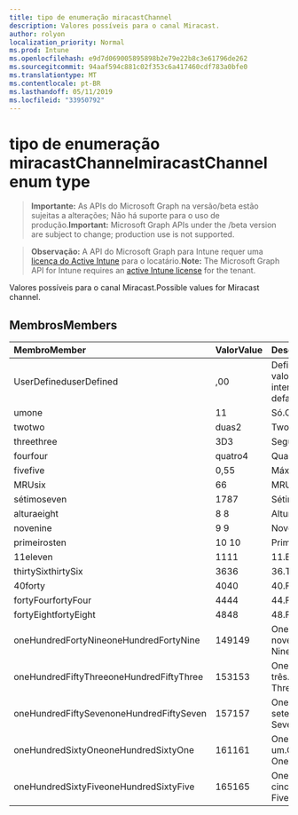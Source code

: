 ```yaml
---
title: tipo de enumeração miracastChannel
description: Valores possíveis para o canal Miracast.
author: rolyon
localization_priority: Normal
ms.prod: Intune
ms.openlocfilehash: e9d7d069005895898b2e79e22b8c3e61796de262
ms.sourcegitcommit: 94aaf594c881c02f353c6a417460cdf783a0bfe0
ms.translationtype: MT
ms.contentlocale: pt-BR
ms.lasthandoff: 05/11/2019
ms.locfileid: "33950792"
---
```

# <a name="miracastchannel-enum-type"></a><span data-ttu-id="2d1a3-103">tipo de enumeração miracastChannel</span><span class="sxs-lookup"><span data-stu-id="2d1a3-103">miracastChannel enum type</span></span>

> <span data-ttu-id="2d1a3-104">**Importante:** As APIs do Microsoft Graph na versão/beta estão sujeitas a alterações; Não há suporte para o uso de produção.</span><span class="sxs-lookup"><span data-stu-id="2d1a3-104">**Important:** Microsoft Graph APIs under the /beta version are subject to change; production use is not supported.</span></span>

> <span data-ttu-id="2d1a3-105">**Observação:** A API do Microsoft Graph para Intune requer uma [licença do Active Intune](https://go.microsoft.com/fwlink/?linkid=839381) para o locatário.</span><span class="sxs-lookup"><span data-stu-id="2d1a3-105">**Note:** The Microsoft Graph API for Intune requires an [active Intune license](https://go.microsoft.com/fwlink/?linkid=839381) for the tenant.</span></span>

<span data-ttu-id="2d1a3-106">Valores possíveis para o canal Miracast.</span><span class="sxs-lookup"><span data-stu-id="2d1a3-106">Possible values for Miracast channel.</span></span>

## <a name="members"></a><span data-ttu-id="2d1a3-107">Membros</span><span class="sxs-lookup"><span data-stu-id="2d1a3-107">Members</span></span>
|<span data-ttu-id="2d1a3-108">Membro</span><span class="sxs-lookup"><span data-stu-id="2d1a3-108">Member</span></span>|<span data-ttu-id="2d1a3-109">Valor</span><span class="sxs-lookup"><span data-stu-id="2d1a3-109">Value</span></span>|<span data-ttu-id="2d1a3-110">Descrição</span><span class="sxs-lookup"><span data-stu-id="2d1a3-110">Description</span></span>|
|:---|:---|:---|
|<span data-ttu-id="2d1a3-111">UserDefined</span><span class="sxs-lookup"><span data-stu-id="2d1a3-111">userDefined</span></span>|<span data-ttu-id="2d1a3-112">,0</span><span class="sxs-lookup"><span data-stu-id="2d1a3-112">0</span></span>|<span data-ttu-id="2d1a3-113">Definido pelo usuário, valor padrão, sem intenção.</span><span class="sxs-lookup"><span data-stu-id="2d1a3-113">User Defined, default value, no intent.</span></span>|
|<span data-ttu-id="2d1a3-114">um</span><span class="sxs-lookup"><span data-stu-id="2d1a3-114">one</span></span>|<span data-ttu-id="2d1a3-115">1</span><span class="sxs-lookup"><span data-stu-id="2d1a3-115">1</span></span>|<span data-ttu-id="2d1a3-116">Só.</span><span class="sxs-lookup"><span data-stu-id="2d1a3-116">One.</span></span>|
|<span data-ttu-id="2d1a3-117">two</span><span class="sxs-lookup"><span data-stu-id="2d1a3-117">two</span></span>|<span data-ttu-id="2d1a3-118">duas</span><span class="sxs-lookup"><span data-stu-id="2d1a3-118">2</span></span>|<span data-ttu-id="2d1a3-119">Two.</span><span class="sxs-lookup"><span data-stu-id="2d1a3-119">Two.</span></span>|
|<span data-ttu-id="2d1a3-120">three</span><span class="sxs-lookup"><span data-stu-id="2d1a3-120">three</span></span>|<span data-ttu-id="2d1a3-121">3D</span><span class="sxs-lookup"><span data-stu-id="2d1a3-121">3</span></span>|<span data-ttu-id="2d1a3-122">Seguintes.</span><span class="sxs-lookup"><span data-stu-id="2d1a3-122">Three.</span></span>|
|<span data-ttu-id="2d1a3-123">four</span><span class="sxs-lookup"><span data-stu-id="2d1a3-123">four</span></span>|<span data-ttu-id="2d1a3-124">quatro</span><span class="sxs-lookup"><span data-stu-id="2d1a3-124">4</span></span>|<span data-ttu-id="2d1a3-125">Quarta.</span><span class="sxs-lookup"><span data-stu-id="2d1a3-125">Four.</span></span>|
|<span data-ttu-id="2d1a3-126">five</span><span class="sxs-lookup"><span data-stu-id="2d1a3-126">five</span></span>|<span data-ttu-id="2d1a3-127">0,5</span><span class="sxs-lookup"><span data-stu-id="2d1a3-127">5</span></span>|<span data-ttu-id="2d1a3-128">Máximo.</span><span class="sxs-lookup"><span data-stu-id="2d1a3-128">Five.</span></span>|
|<span data-ttu-id="2d1a3-129">MRU</span><span class="sxs-lookup"><span data-stu-id="2d1a3-129">six</span></span>|<span data-ttu-id="2d1a3-130">6</span><span class="sxs-lookup"><span data-stu-id="2d1a3-130">6</span></span>|<span data-ttu-id="2d1a3-131">MRU.</span><span class="sxs-lookup"><span data-stu-id="2d1a3-131">Six.</span></span>|
|<span data-ttu-id="2d1a3-132">sétimo</span><span class="sxs-lookup"><span data-stu-id="2d1a3-132">seven</span></span>|<span data-ttu-id="2d1a3-133">178</span><span class="sxs-lookup"><span data-stu-id="2d1a3-133">7</span></span>|<span data-ttu-id="2d1a3-134">Sétimo.</span><span class="sxs-lookup"><span data-stu-id="2d1a3-134">Seven.</span></span>|
|<span data-ttu-id="2d1a3-135">altura</span><span class="sxs-lookup"><span data-stu-id="2d1a3-135">eight</span></span>|<span data-ttu-id="2d1a3-136">8 </span><span class="sxs-lookup"><span data-stu-id="2d1a3-136">8</span></span>|<span data-ttu-id="2d1a3-137">Altura.</span><span class="sxs-lookup"><span data-stu-id="2d1a3-137">Eight.</span></span>|
|<span data-ttu-id="2d1a3-138">nove</span><span class="sxs-lookup"><span data-stu-id="2d1a3-138">nine</span></span>|<span data-ttu-id="2d1a3-139">9 </span><span class="sxs-lookup"><span data-stu-id="2d1a3-139">9</span></span>|<span data-ttu-id="2d1a3-140">Nove.</span><span class="sxs-lookup"><span data-stu-id="2d1a3-140">Nine.</span></span>|
|<span data-ttu-id="2d1a3-141">primeiros</span><span class="sxs-lookup"><span data-stu-id="2d1a3-141">ten</span></span>|<span data-ttu-id="2d1a3-142">10 </span><span class="sxs-lookup"><span data-stu-id="2d1a3-142">10</span></span>|<span data-ttu-id="2d1a3-143">Primeiros.</span><span class="sxs-lookup"><span data-stu-id="2d1a3-143">Ten.</span></span>|
|<span data-ttu-id="2d1a3-144">11</span><span class="sxs-lookup"><span data-stu-id="2d1a3-144">eleven</span></span>|<span data-ttu-id="2d1a3-145">11</span><span class="sxs-lookup"><span data-stu-id="2d1a3-145">11</span></span>|<span data-ttu-id="2d1a3-146">11.</span><span class="sxs-lookup"><span data-stu-id="2d1a3-146">Eleven.</span></span>|
|<span data-ttu-id="2d1a3-147">thirtySix</span><span class="sxs-lookup"><span data-stu-id="2d1a3-147">thirtySix</span></span>|<span data-ttu-id="2d1a3-148">36</span><span class="sxs-lookup"><span data-stu-id="2d1a3-148">36</span></span>|<span data-ttu-id="2d1a3-149">36.</span><span class="sxs-lookup"><span data-stu-id="2d1a3-149">Thirty-Six.</span></span>|
|<span data-ttu-id="2d1a3-150">40</span><span class="sxs-lookup"><span data-stu-id="2d1a3-150">forty</span></span>|<span data-ttu-id="2d1a3-151">40</span><span class="sxs-lookup"><span data-stu-id="2d1a3-151">40</span></span>|<span data-ttu-id="2d1a3-152">40.</span><span class="sxs-lookup"><span data-stu-id="2d1a3-152">Forty.</span></span>|
|<span data-ttu-id="2d1a3-153">fortyFour</span><span class="sxs-lookup"><span data-stu-id="2d1a3-153">fortyFour</span></span>|<span data-ttu-id="2d1a3-154">44</span><span class="sxs-lookup"><span data-stu-id="2d1a3-154">44</span></span>|<span data-ttu-id="2d1a3-155">44.</span><span class="sxs-lookup"><span data-stu-id="2d1a3-155">Forty-Four.</span></span>|
|<span data-ttu-id="2d1a3-156">fortyEight</span><span class="sxs-lookup"><span data-stu-id="2d1a3-156">fortyEight</span></span>|<span data-ttu-id="2d1a3-157">48</span><span class="sxs-lookup"><span data-stu-id="2d1a3-157">48</span></span>|<span data-ttu-id="2d1a3-158">48.</span><span class="sxs-lookup"><span data-stu-id="2d1a3-158">Forty-Eight.</span></span>|
|<span data-ttu-id="2d1a3-159">oneHundredFortyNine</span><span class="sxs-lookup"><span data-stu-id="2d1a3-159">oneHundredFortyNine</span></span>|<span data-ttu-id="2d1a3-160">149</span><span class="sxs-lookup"><span data-stu-id="2d1a3-160">149</span></span>|<span data-ttu-id="2d1a3-161">OneHundredForty-nove.</span><span class="sxs-lookup"><span data-stu-id="2d1a3-161">OneHundredForty-Nine.</span></span>|
|<span data-ttu-id="2d1a3-162">oneHundredFiftyThree</span><span class="sxs-lookup"><span data-stu-id="2d1a3-162">oneHundredFiftyThree</span></span>|<span data-ttu-id="2d1a3-163">153</span><span class="sxs-lookup"><span data-stu-id="2d1a3-163">153</span></span>|<span data-ttu-id="2d1a3-164">OneHundredFifty-três.</span><span class="sxs-lookup"><span data-stu-id="2d1a3-164">OneHundredFifty-Three.</span></span>|
|<span data-ttu-id="2d1a3-165">oneHundredFiftySeven</span><span class="sxs-lookup"><span data-stu-id="2d1a3-165">oneHundredFiftySeven</span></span>|<span data-ttu-id="2d1a3-166">157</span><span class="sxs-lookup"><span data-stu-id="2d1a3-166">157</span></span>|<span data-ttu-id="2d1a3-167">OneHundredFifty-sete.</span><span class="sxs-lookup"><span data-stu-id="2d1a3-167">OneHundredFifty-Seven.</span></span>|
|<span data-ttu-id="2d1a3-168">oneHundredSixtyOne</span><span class="sxs-lookup"><span data-stu-id="2d1a3-168">oneHundredSixtyOne</span></span>|<span data-ttu-id="2d1a3-169">161</span><span class="sxs-lookup"><span data-stu-id="2d1a3-169">161</span></span>|<span data-ttu-id="2d1a3-170">OneHundredSixty-um.</span><span class="sxs-lookup"><span data-stu-id="2d1a3-170">OneHundredSixty-One.</span></span>|
|<span data-ttu-id="2d1a3-171">oneHundredSixtyFive</span><span class="sxs-lookup"><span data-stu-id="2d1a3-171">oneHundredSixtyFive</span></span>|<span data-ttu-id="2d1a3-172">165</span><span class="sxs-lookup"><span data-stu-id="2d1a3-172">165</span></span>|<span data-ttu-id="2d1a3-173">OneHundredSixty-cinco.</span><span class="sxs-lookup"><span data-stu-id="2d1a3-173">OneHundredSixty-Five.</span></span>|




